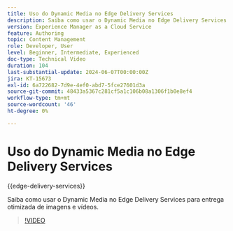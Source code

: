 ```yaml
---
title: Uso do Dynamic Media no Edge Delivery Services
description: Saiba como usar o Dynamic Media no Edge Delivery Services para entrega otimizada de imagens e vídeos.
version: Experience Manager as a Cloud Service
feature: Authoring
topic: Content Management
role: Developer, User
level: Beginner, Intermediate, Experienced
doc-type: Technical Video
duration: 104
last-substantial-update: 2024-06-07T00:00:00Z
jira: KT-15673
exl-id: 6a722682-7d9e-4ef0-abd7-5fce27601d3a
source-git-commit: 48433a5367c281cf5a1c106b08a1306f1b0e8ef4
workflow-type: tm+mt
source-wordcount: '46'
ht-degree: 0%

---
```


# Uso do Dynamic Media no Edge Delivery Services

{{edge-delivery-services}}

Saiba como usar o Dynamic Media no Edge Delivery Services para entrega otimizada de imagens e vídeos.

>[!VIDEO](https://video.tv.adobe.com/v/3438907/?learn=on&captions=por_br)
